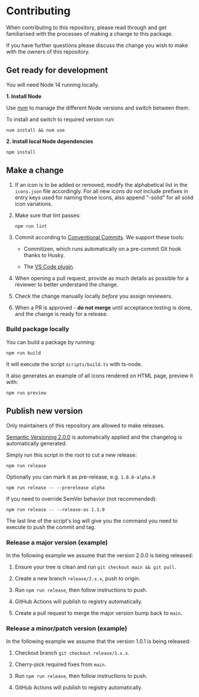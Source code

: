 # Contributing

When contributing to this repository, please read through and get familiarised with the processes of making a change to this package.

If you have further questions please discuss the change you wish to make with the owners of this repository.

## Get ready for development

You will need Node 14 running locally.

**1. Install Node**

Use [nvm](https://github.com/nvm-sh/nvm/) to manage the different Node versions and switch between them.

To install and switch to required version run:

    nvm install && nvm use

**2. Install local Node dependencies**

    npm install

## Make a change

1.  If an icon is to be added or removed, modify the alphabetical list in the `icons.json` file accordingly. For all new icons _do not_ include prefixes in entry keys used for naming those icons, also append "-solid" for all solid icon variations.

2.  Make sure that lint passes:

    `npm run lint`

3.  Commit according to [Conventional Commits](https://www.conventionalcommits.org/en/v1.0.0/). We support these tools:

    - Commitizen, which runs automatically on a pre-commit Git hook thanks to Husky.

    - The [VS Code plugin](https://marketplace.visualstudio.com/items?itemName=vivaxy.vscode-conventional-commits).

4.  When opening a pull request, provide as much details as possible for a reviewer to better understand the change.

5.  Check the change manually locally _before_ you assign reviewers.

6.  When a PR is approved - **do not merge** until acceptance testing is done, and the change is ready for a release.

### Build package locally

You can build a package by running:

    npm run build

It will execute the script `scripts/build.ts` with ts-node.

It also generates an example of all icons rendered on HTML page, preview it with:

    npm run preview

## Publish new version

Only maintainers of this repository are allowed to make releases.

[Semantic Versioning 2.0.0](https://semver.org) is automatically applied and the changelog is automatically generated.

Simply run this script in the root to cut a new release:

    npm run release

Optionally you can mark it as pre-release, e.g. `1.0.0-alpha.0`

    npm run release -- --prerelease alpha

If you need to override SemVer behavior (not recommended):

    npm run release -- --release-as 1.1.0

The last line of the script's log will give you the command you need to execute to push the commit and tag.

### Release a major version (example)

In the following example we assume that the version 2.0.0 is being released:

1.  Ensure your tree is clean and run `git checkout main && git pull`.

2.  Create a new branch `release/2.x.x`, push to origin.

3.  Run `npm run release`, then follow instructions to push.

4.  GitHub Actions will publish to registry automatically.

5.  Create a pull request to merge the major version bump back to `main`.

### Release a minor/patch version (example)

In the following example we assume that the version 1.0.1 is being released:

1.  Checkout branch `git checkout release/1.x.x`.

2.  Cherry-pick required fixes from `main`.

3.  Run `npm run release`, then follow instructions to push.

4.  GitHub Actions will publish to registry automatically.
